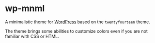 wp-mnml
=======

A minimalistic theme for [WordPress](http://wordpress.org "WordPress") based on the `twentyfourteen` theme.

The theme brings some abilities to customize colors even if you are not familiar with CSS or HTML.
